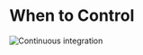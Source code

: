 # When to Control

![Continuous integration](https://github.com/lenarttreven/when_to_control/actions/workflows/continuous_integration.yml/badge.svg)